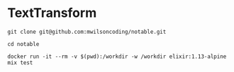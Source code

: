 # TextTransform

```console
git clone git@github.com:mwilsoncoding/notable.git
```
```console
cd notable
```
```console
docker run -it --rm -v $(pwd):/workdir -w /workdir elixir:1.13-alpine mix test
```
